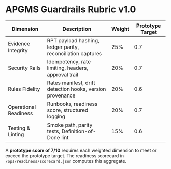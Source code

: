 # APGMS Guardrails Rubric v1.0

| Dimension | Description | Weight | Prototype Target |
|-----------|-------------|--------|-------------------|
| Evidence Integrity | RPT payload hashing, ledger parity, reconciliation captures | 25% | 0.7 |
| Security Rails | Idempotency, rate limiting, headers, approval trail | 20% | 0.7 |
| Rules Fidelity | Rates manifest, drift detection hooks, version provenance | 20% | 0.6 |
| Operational Readiness | Runbooks, readiness score, structured logging | 20% | 0.7 |
| Testing & Linting | Smoke path, parity tests, Definition-of-Done lint | 15% | 0.6 |

A **prototype score of 7/10** requires each weighted dimension to meet or exceed the prototype target. The readiness scorecard in `/ops/readiness/scorecard.json` computes this aggregate.
